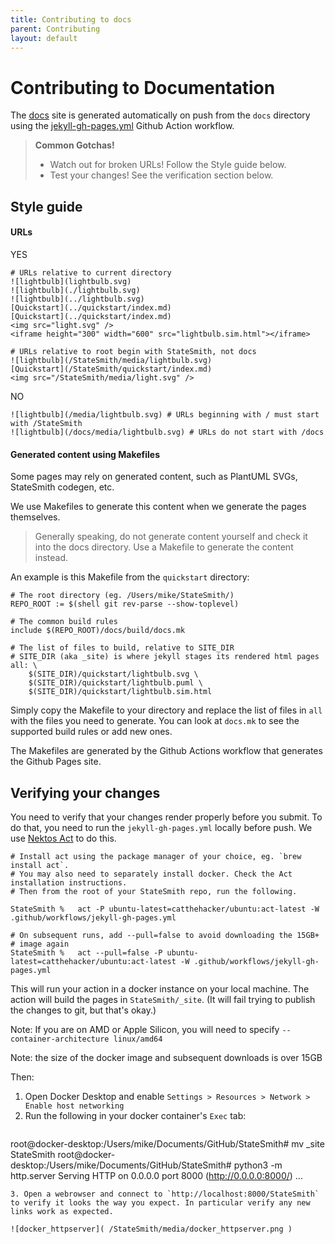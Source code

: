 ```yaml
---
title: Contributing to docs
parent: Contributing
layout: default
---
```


# Contributing to Documentation

The [docs](/) site is generated automatically on push from the `docs` directory using the [jekyll-gh-pages.yml](/jekyll-gh-pages.yml) Github Action workflow.

> **Common Gotchas!**
> * Watch out for broken URLs! Follow the Style guide below.
> * Test your changes! See the verification section below.


## Style guide

#### URLs
YES

```
# URLs relative to current directory
![lightbulb](lightbulb.svg)
![lightbulb](./lightbulb.svg)
![lightbulb](../lightbulb.svg)
[Quickstart](../quickstart/index.md)
[Quickstart](../quickstart/index.md)
<img src="light.svg" />
<iframe height="300" width="600" src="lightbulb.sim.html"></iframe>

# URLs relative to root begin with StateSmith, not docs
![lightbulb](/StateSmith/media/lightbulb.svg)
[Quickstart](/StateSmith/quickstart/index.md)
<img src="/StateSmith/media/light.svg" />
```

NO
```
![lightbulb](/media/lightbulb.svg) # URLs beginning with / must start with /StateSmith
![lightbulb](/docs/media/lightbulb.svg) # URLs do not start with /docs

```


#### Generated content using Makefiles

Some pages may rely on generated content, such as PlantUML SVGs, StateSmith codegen, etc. 

We use Makefiles to generate this content when we generate the pages themselves.

> Generally speaking, do not generate content yourself and check it into the docs directory.
> Use a Makefile to generate the content instead.

An example is this Makefile from the `quickstart` directory:

```make
# The root directory (eg. /Users/mike/StateSmith/)
REPO_ROOT := $(shell git rev-parse --show-toplevel)

# The common build rules
include $(REPO_ROOT)/docs/build/docs.mk

# The list of files to build, relative to SITE_DIR
# SITE_DIR (aka _site) is where jekyll stages its rendered html pages
all: \
	$(SITE_DIR)/quickstart/lightbulb.svg \
	$(SITE_DIR)/quickstart/lightbulb.puml \
	$(SITE_DIR)/quickstart/lightbulb.sim.html 	
```
Simply copy the Makefile to your directory and replace the list of files in `all` with the files you need to generate. You can look at `docs.mk` to see the supported build rules or add new ones.

The Makefiles are generated by the Github Actions workflow that generates the Github Pages site.


## Verifying your changes

You need to verify that your changes render properly before you submit. To do that, you need to run the `jekyll-gh-pages.yml` locally before push. We use [Nektos Act](https://nektosact.com/) to do this.

```
# Install act using the package manager of your choice, eg. `brew install act`.
# You may also need to separately install docker. Check the Act installation instructions.
# Then from the root of your StateSmith repo, run the following.

StateSmith %   act -P ubuntu-latest=catthehacker/ubuntu:act-latest -W .github/workflows/jekyll-gh-pages.yml

# On subsequent runs, add --pull=false to avoid downloading the 15GB+
# image again
StateSmith %   act --pull=false -P ubuntu-latest=catthehacker/ubuntu:act-latest -W .github/workflows/jekyll-gh-pages.yml

```

This will run your action in a docker instance on your local machine. The action will build the pages in `StateSmith/_site`. (It will fail trying to publish the changes to git, but that's okay.)

Note: If you are on AMD or Apple Silicon, you will need to specify `--container-architecture linux/amd64`

Note: the size of the docker image and subsequent downloads is over 15GB


Then:
1. Open Docker Desktop and enable `Settings > Resources > Network > Enable host networking`
2. Run the following in your docker container's `Exec` tab: 
   ```
root@docker-desktop:/Users/mike/Documents/GitHub/StateSmith# mv _site StateSmith
root@docker-desktop:/Users/mike/Documents/GitHub/StateSmith# python3 -m http.server
Serving HTTP on 0.0.0.0 port 8000 (http://0.0.0.0:8000/) ...
   ```
3. Open a webrowser and connect to `http://localhost:8000/StateSmith` to verify it looks the way you expect. In particular verify any new links work as expected.

![docker_httpserver]( /StateSmith/media/docker_httpserver.png )



